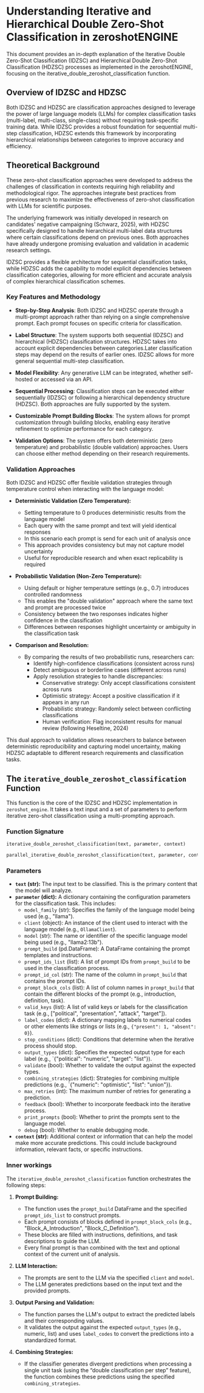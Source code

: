 # Understanding Iterative and Hierarchical Double Zero-Shot Classification in zeroshotENGINE
This document provides an in-depth explanation of the Iterative Double Zero-Shot Classification (IDZSC) and Hierarchical Double Zero-Shot Classification (HDZSC) processes as implemented in the zeroshotENGINE, focusing on the iterative_double_zeroshot_classification function.

## Overview of IDZSC and HDZSC
Both IDZSC and HDZSC are classification approaches designed to leverage the power of large language models (LLMs) for complex classification tasks (multi-label, multi-class, single-class) without requiring task-specific training data. While IDZSC provides a robust foundation for sequential multi-step classification, HDZSC extends this framework by incorporating hierarchical relationships between categories to improve accuracy and efficiency.

## Theoretical Background
These zero-shot classification approaches were developed to address the challenges of classification in contexts requiring high reliability and methodological rigor. The approaches integrate best practices from previous research to maximize the effectiveness of zero-shot classification with LLMs for scientific purposes.

The underlying framework was initially developed in research on candidates' negative campaigning (Schwarz, 2025), with HDZSC specifically designed to handle hierarchical multi-label data structures where certain classifications depend on previous ones. Both approaches have already undergone promising evaluation and validation in academic research settings.

IDZSC provides a flexible architecture for sequential classification tasks, while HDZSC adds the capability to model explicit dependencies between classification categories, allowing for more efficient and accurate analysis of complex hierarchical classification schemes.

### Key Features and Methodology

* **Step-by-Step Analysis**: Both IDZSC and HDZSC operate through a multi-prompt approach rather than relying on a single comprehensive prompt. Each prompt focuses on specific criteria for classification.

* **Label Structure**: The system supports both sequential (IDZSC) and hierarchical (HDZSC) classification structures. HDZSC takes into account explicit dependencies between categories.Later classification steps may depend on the results of earlier ones. IDZSC allows for more general sequential multi-step classification.

* **Model Flexibility**: Any generative LLM can be integrated, whether self-hosted or accessed via an API.

* **Sequential Processing**: Classification steps can be executed either sequentially (IDZSC) or following a hierarchical dependency structure (HDZSC). Both approaches are fully supported by the system.

* **Customizable Prompt Building Blocks**: The system allows for prompt customization through building blocks, enabling easy iterative refinement to optimize performance for each category.

* **Validation Options**: The system offers both deterministic (zero temperature) and probabilistic (double validation) approaches. Users can choose either method depending on their research requirements.

### Validation Approaches

Both IDZSC and HDZSC offer flexible validation strategies through temperature control when interacting with the language model:

* **Deterministic Validation (Zero Temperature):**
  * Setting temperature to 0 produces deterministic results from the language model
  * Each query with the same prompt and text will yield identical responses
  * In this scenario each prompt is send for each unit of analysis once
  * This approach provides consistency but may not capture model uncertainty
  * Useful for reproducible research and when exact replicability is required
  
* **Probabilistic Validation (Non-Zero Temperature):**
  * Using default or higher temperature settings (e.g., 0.7) introduces controlled randomness
  * This enables the "double validation" approach where the same text and prompt are processed twice
  * Consistency between the two responses indicates higher confidence in the classification
  * Differences between responses highlight uncertainty or ambiguity in the classification task
  
* **Comparison and Resolution:**
  * By comparing the results of two probabilistic runs, researchers can:
    * Identify high-confidence classifications (consistent across runs)
    * Detect ambiguous or borderline cases (different across runs)
    * Apply resolution strategies to handle discrepancies:
      * Conservative strategy: Only accept classifications consistent across runs
      * Optimistic strategy: Accept a positive classification if it appears in any run
      * Probabilistic strategy: Randomly select between conflicting classifications
      * Human verification: Flag inconsistent results for manual review (following Heseltine, 2024)

This dual approach to validation allows researchers to balance between deterministic reproducibility and capturing model uncertainty, making HDZSC adaptable to different research requirements and classification tasks.


## The `iterative_double_zeroshot_classification` Function

This function is the core of the IDZSC and HDZSC implementation in `zeroshot_engine`. It takes a text input and a set of parameters to perform iterative zero-shot classification using a multi-prompting approach.

### Function Signature

```python
iterative_double_zeroshot_classification(text, parameter, context)
```

```python
parallel_iterative_double_zeroshot_classification(text, parameter, context, num_workers)
```

### Parameters

*   **`text` (str):** The input text to be classified. This is the primary content that the model will analyze.
*   **`parameter` (dict):** A dictionary containing the configuration parameters for the classification task. This includes:
    *   `model_family` (str): Specifies the family of the language model being used (e.g., "llama").
    *   `client` (object): An instance of the client used to interact with the language model (e.g., `OllamaClient`).
    *   `model` (str): The name or identifier of the specific language model being used (e.g., "llama2:13b").
    *   `prompt_build` (pd.DataFrame): A DataFrame containing the prompt templates and instructions.
    *   `prompt_ids_list` (list): A list of prompt IDs from `prompt_build` to be used in the classification process.
    *   `prompt_id_col` (str): The name of the column in `prompt_build` that contains the prompt IDs.
    *   `prompt_block_cols` (list): A list of column names in `prompt_build` that contain the different blocks of the prompt (e.g., introduction, definition, task).
    *   `valid_keys` (list): A list of valid keys or labels for the classification task (e.g., ["political", "presentation", "attack", "target"]).
    *   `label_codes` (dict): A dictionary mapping labels to numerical codes or other elements like strings or lists (e.g., `{"present": 1, "absent": 0}`).
    *   `stop_conditions` (dict): Conditions that determine when the iterative process should stop.
    *   `output_types` (dict): Specifies the expected output type for each label (e.g., `{"political": "numeric", "target": "list"}).
    *   `validate` (bool): Whether to validate the output against the expected types.
    *   `combining_strategies` (dict): Strategies for combining multiple predictions (e.g., `{"numeric": "optimistic", "list": "union"}).
    *   `max_retries` (int): The maximum number of retries for generating a prediction.
    *   `feedback` (bool): Whether to incorporate feedback into the iterative process.
    *   `print_prompts` (bool): Whether to print the prompts sent to the language model.
    *   `debug` (bool): Whether to enable debugging mode.
*   **`context` (str):** Additional context or information that can help the model make more accurate predictions. This could include background information, relevant facts, or specific instructions.

### Inner workings

The `iterative_double_zeroshot_classification` function orchestrates the following steps:

1.  **Prompt Building:**
    *   The function uses the `prompt_build` DataFrame and the specified `prompt_ids_list` to construct prompts.
    *   Each prompt consists of blocks defined in `prompt_block_cols` (e.g., "Block\_A\_Introduction", "Block\_C\_Definition").
    *   These blocks are filled with instructions, definitions, and task descriptions to guide the LLM.
    *   Every final prompt is than combined with the text and optional context of the current unit of analysis.

2.  **LLM Interaction:**
    *   The prompts are sent to the LLM via the specified `client` and `model`.
    *   The LLM generates predictions based on the input text and the provided prompts.

3.  **Output Parsing and Validation:**
    *   The function parses the LLM's output to extract the predicted labels and their corresponding values.
    *   It validates the output against the expected `output_types` (e.g., numeric, list) and uses `label_codes` to convert the predictions into a standardized format.

4.  **Combining Strategies:**
    *   If the classifier generates divergent predictions when processing a single unit task (using the “double classification per step” feature), the function combines these predictions using the specified `combining_strategies`.

